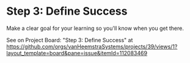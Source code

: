 # Step 3: Define Success

Make a clear goal for your learning so you'll know when you get there.

See on Project Board: "Step 3: Define Success" at https://github.com/orgs/vanHeemstraSystems/projects/39/views/1?layout_template=board&pane=issue&itemId=112083469
